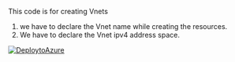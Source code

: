 This code is for creating Vnets 
1. we have to declare the Vnet name while creating the resources. 
2. We have to declare the Vnet ipv4 address space. 


[![DeploytoAzure](https://aka.ms/deploytoazurebutton)](https://portal.azure.com/#create/Microsoft.Template/uri/https%3A%2F%2Fraw.githubusercontent.com%2Fprnz13%2FVG-Test%2Fmain%2FCreate%2520a%2520Vnet%2Fvnets.json)





